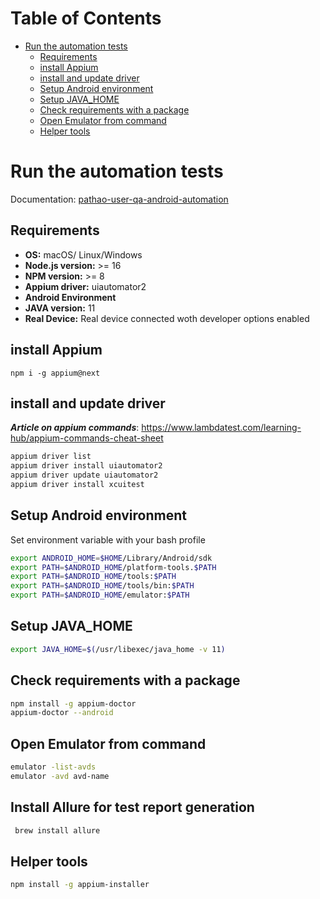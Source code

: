 Table of Contents
=================

* [Run the automation tests](#run-the-automation-tests)
    * [Requirements](#requirements)
    * [install Appium](#install-appium)
    * [install and update driver](#install-and-update-driver)
    * [Setup Android environment](#setup-android-environment)
    * [Setup JAVA_HOME](#setup-java_home)
    * [Check requirements with a package](#check-requirements-with-a-package)
    * [Open Emulator from command](#open-emulator-from-command)
    * [Helper tools](#helper-tools)

# Run the automation tests

Documentation: [pathao-user-qa-android-automation](start-appium-project.md)

## Requirements
- **OS:** macOS/ Linux/Windows
- **Node.js version:** >= 16
- **NPM version:** >= 8
- **Appium driver:** uiautomator2
- **Android Environment**
- **JAVA version:** 11
- **Real Device:** Real device connected woth developer options enabled

## install Appium
`npm i -g appium@next`

## install and update driver
**_Article on appium commands_**: https://www.lambdatest.com/learning-hub/appium-commands-cheat-sheet
```bash
appium driver list
appium driver install uiautomator2
appium driver update uiautomator2
appium driver install xcuitest
```

## Setup Android environment
Set environment variable with your bash profile
```bash
export ANDROID_HOME=$HOME/Library/Android/sdk
export PATH=$ANDROID_HOME/platform-tools.$PATH
export PATH=$ANDROID_HOME/tools:$PATH
export PATH=$ANDROID_HOME/tools/bin:$PATH
export PATH=$ANDROID_HOME/emulator:$PATH
```

## Setup JAVA_HOME
```bash
export JAVA_HOME=$(/usr/libexec/java_home -v 11)
```

## Check requirements with a package
```bash
npm install -g appium-doctor
appium-doctor --android
```

## Open Emulator from command
```bash
emulator -list-avds
emulator -avd avd-name
```

## Install Allure for test report generation
```bash
 brew install allure
```

## Helper tools
```bash
npm install -g appium-installer
```
